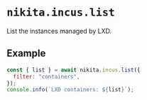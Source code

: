 
# `nikita.incus.list`

List the instances managed by LXD.

## Example

```js
const { list } = await nikita.incus.list({
  filter: "containers",
});
console.info(`LXD containers: ${list}`);
```
